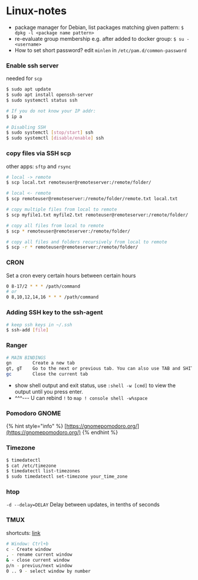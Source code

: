 # Linux-notes

* package manager for Debian, list packages matching given pattern: `$ dpkg -l <package name pattern>`
* re-evaluate group membership e.g. after added to docker group: `$ su - <username>`
* How to set short password? edit `minlen` in `/etc/pam.d/common-password`

### Enable ssh server

needed for `scp`

```bash
$ sudo apt update
$ sudo apt install openssh-server
$ sudo systemctl status ssh

# If you do not know your IP addr:
$ ip a

# Disabling SSH
$ sudo systemctl [stop/start] ssh
$ sudo systemctl [disable/enable] ssh
```

### copy files via SSH scp

other apps: `sftp` and `rsync`

```bash
# local -> remote
$ scp local.txt remoteuser@remoteserver:/remote/folder/

# local <- remote
$ scp remoteuser@remoteserver:/remote/folder/remote.txt local.txt

# copy multiple files from local to remote
$ scp myfile1.txt myfile2.txt remoteuser@remoteserver:/remote/folder/

# copy all files from local to remote
$ scp * remoteuser@remoteserver:/remote/folder/

# copy all files and folders recursively from local to remote
$ scp -r * remoteuser@remoteserver:/remote/folder/
```

### CRON

Set a cron every certain hours between certain hours

```bash
0 8-17/2 * * * /path/command
# or
0 8,10,12,14,16 * * * /path/command
```

### Adding SSH key to the ssh-agent

```bash
# keep ssh keys in ~/.ssh
$ ssh-add [file]
```

### Ranger

```bash
# MAIN BINDINGS
gn        Create a new tab
gt, gT    Go to the next or previous tab. You can also use TAB and SHITF+TAB
gc        Close the current tab 
```

* show shell output and exit status, use `:shell -w [cmd]` to view the output until you press enter.
* ^^^--- U can rebind `!` to `map ! console shell -w%space`

### Pomodoro GNOME

{% hint style="info" %}
[https://gnomepomodoro.org/](https://gnomepomodoro.org/)
{% endhint %}

### Timezone

```bash
$ timedatectl
$ cat /etc/timezone
$ timedatectl list-timezones
$ sudo timedatectl set-timezone your_time_zone
```

### htop

`-d --delay=DELAY` Delay between updates, in tenths of seconds

### TMUX

shortcuts: [link](https://tmuxcheatsheet.com/)

```bash
# Window: Ctrl+b 
c - Create window
, - rename current window
& - close current window
p/n - previus/next window
0 .. 9 - select window by number


```


